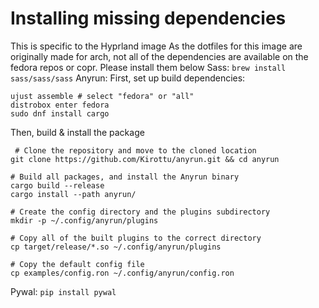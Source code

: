 # Installing missing dependencies
This is specific to the Hyprland image
As the dotfiles for this image are originally made for arch, not all of the dependencies are available on the fedora repos or copr. Please install them below
Sass: `brew install sass/sass/sass`
Anyrun:
First, set up build dependencies:
```
ujust assemble # select "fedora" or "all"
distrobox enter fedora
sudo dnf install cargo
```
Then, build & install the package
```
 # Clone the repository and move to the cloned location
git clone https://github.com/Kirottu/anyrun.git && cd anyrun

# Build all packages, and install the Anyrun binary
cargo build --release
cargo install --path anyrun/

# Create the config directory and the plugins subdirectory
mkdir -p ~/.config/anyrun/plugins

# Copy all of the built plugins to the correct directory
cp target/release/*.so ~/.config/anyrun/plugins

# Copy the default config file
cp examples/config.ron ~/.config/anyrun/config.ron
```
Pywal: `pip install pywal`
